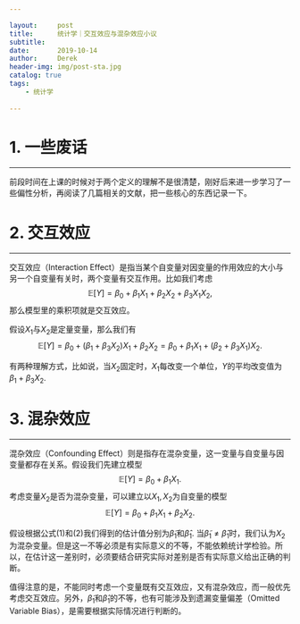 ```yaml
---

layout:     post
title:      统计学｜交互效应与混杂效应小议
subtitle:   
date:       2019-10-14
author:     Derek
header-img: img/post-sta.jpg
catalog: true
tags:
    - 统计学
    
---
```

# 1. 一些废话
***

前段时间在上课的时候对于两个定义的理解不是很清楚，刚好后来进一步学习了一些偏性分析，再阅读了几篇相关的文献，把一些核心的东西记录一下。

# 2. 交互效应
***

交互效应（Interaction Effect）是指当某个自变量对因变量的作用效应的大小与另一个自变量有关时，两个变量有交互作用。比如我们考虑$$\mathbb{E}[Y]=\beta_0+\beta_1X_1+\beta_2X_2+\beta_3X_1X_2,$$ 那么模型里的乘积项就是交互效应。

假设$X_1$与$X_2$是定量变量，那么我们有$$\mathbb{E}[Y]=\beta_0+(\beta_1+\beta_3X_2)X_1+\beta_2X_2=\beta_0+\beta_1X_1+(\beta_2+\beta_3X_1)X_2.$$

有两种理解方式，比如说，当$X_2$固定时，$X_1$每改变一个单位，$Y$的平均改变值为$\beta_1+\beta_3X_2.$

# 3. 混杂效应
***
混杂效应（Confounding Effect）则是指存在混杂变量，这一变量与自变量与因变量都存在关系。假设我们先建立模型$$\mathbb{E}[Y]=\beta_0+\beta_1X_1. \tag{1}$$ 考虑变量$X_2$是否为混杂变量，可以建立以$X_1, X_2$为自变量的模型$$\mathbb{E}[Y]=\beta_0+\beta_1X_1+\beta_2X_2. \tag{2}$$

假设根据公式(1)和(2)我们得到的估计值分别为$\widetilde{\beta}_1$和$\widehat{\beta}_1.$ 当$\widetilde{\beta}_1 \neq \widehat{\beta}_1$时，我们认为$X_2$为混杂变量。但是这一不等必须是有实际意义的不等，不能依赖统计学检验。所以，在估计这一差别时，必须要结合研究实际对差别是否有实际意义给出正确的判断。

值得注意的是，不能同时考虑一个变量既有交互效应，又有混杂效应，而一般优先考虑交互效应。另外，$\widetilde{\beta}_1$和$\widehat{\beta}_1$的不等，也有可能涉及到遗漏变量偏差（Omitted Variable Bias），是需要根据实际情况进行判断的。